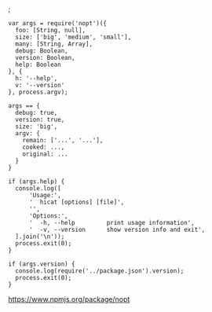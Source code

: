 ;

    var args = require('nopt')({
      foo: [String, null],
      size: ['big', 'medium', 'small'],
      many: [String, Array],
      debug: Boolean,
      version: Boolean,
      help: Boolean
    }, {
      h: '--help',
      v: '--version'
    }, process.argv);

    args == {
      debug: true,
      version: true,
      size: 'big',
      argv: {
        remain: ['...', '...'],
        cooked: ...,
        original: ...
      }
    }

    if (args.help) {
      console.log([
          'Usage:',
          '  hicat [options] [file]',
          '',
          'Options:',
          '  -h, --help         print usage information',
          '  -v, --version      show version info and exit',
      ].join('\n'));
      process.exit(0);
    }

    if (args.version) {
      console.log(require('../package.json').version);
      process.exit(0);
    }

https://www.npmjs.org/package/nopt
